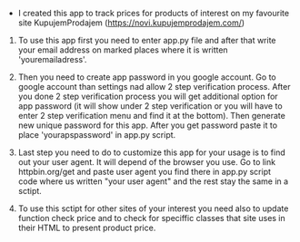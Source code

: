 - I created this app to track prices for products of interest on my favourite site KupujemProdajem (https://novi.kupujemprodajem.com/)

1. To use this app first you need to enter app.py file and after that write your email address on marked places where it is written 'youremailadress'. 

2. Then you need to create app password in you google account. Go to google account than settings nad allow 2 step verification process. After you done 2 step verification process you will get additional option for app password (it will show under 2 step verification or you will have to enter 2 step verification menu and find it at the bottom). Then generate new unique password for this app. After you get password paste it to place 'yourapspassword' in app.py script. 

3. Last step you need to do to customize this app for your usage is to find out your user agent. It will depend of the browser you use. Go to link httpbin.org/get and paste user agent you find there in app.py script code where us written "your user agent" and the rest stay the same in a sctipt. 

4. To use this sctipt for other sites of your interest you need also to update function check price and to check for speciffic classes that site uses in their HTML to present product price.